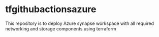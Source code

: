 # tfgithubactionsazure
This repository is to deploy Azure synapse workspace with all required networking and storage components using terraform

